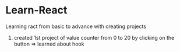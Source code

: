﻿# Learn-React
Learning ract from basic to advance with creating projects

1. created 1st project of value counter from 0 to 20 by clicking on the button
    => learned about hook

